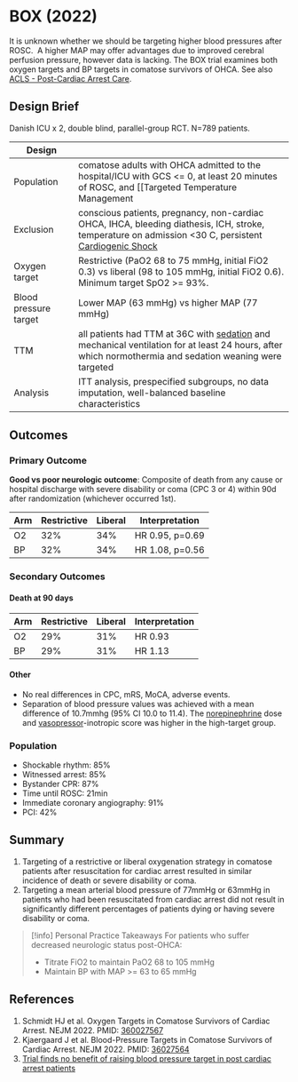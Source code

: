 # BOX (2022)
It is unknown whether we should be targeting higher blood pressures after ROSC.  A higher MAP may offer advantages due to improved cerebral perfusion pressure, however data is lacking. The BOX trial examines both oxygen targets and BP targets in comatose survivors of OHCA. See also [ACLS - Post-Cardiac Arrest Care](ACLS%20-%20Post-Cardiac%20Arrest%20Care.md).

## Design Brief
Danish ICU x 2, double blind, parallel-group RCT. N=789 patients.

| Design                |                                                                                                                                                         |
| --------------------- | ------------------------------------------------------------------------------------------------------------------------------------------------------- |
| Population            | comatose adults with OHCA admitted to the hospital/ICU with GCS <= 0, at least 20 minutes of ROSC, and [[Targeted Temperature Management|[[Targeted Temperature Management|[[Targeted Temperature Management|TTM]]]]]] indicated (study prior to TTM-2)             |
| Exclusion             | conscious patients, pregnancy, non-cardiac OHCA, IHCA, bleeding diathesis, ICH, stroke, temperature on admission <30 C, persistent [Cardiogenic Shock](Cardiogenic%20Shock.md)    |
| Oxygen target         | Restrictive (PaO2 68 to 75 mmHg, initial FiO2 0.3) vs liberal (98 to 105 mmHg, initial FiO2 0.6). Minimum target SpO2 >= 93%.                           |
| Blood pressure target | Lower MAP (63 mmHg) vs higher MAP (77 mmHg)                                                                                                             |
| TTM                   | all patients had TTM at 36C with [sedation](../Procedures/Sedation%20in%20the%20ICU.md) and mechanical ventilation for at least 24 hours, after which normothermia and sedation weaning were targeted |
| Analysis              | ITT analysis, prespecified subgroups, no data imputation, well-balanced baseline characteristics                                                                                                                                                        |

## Outcomes
### Primary Outcome
**Good vs poor neurologic outcome**: Composite of death from any cause or hospital discharge with severe disability or coma (CPC 3 or 4) within 90d after randomization (whichever occurred 1st).

| Arm | Restrictive | Liberal | Interpretation  |
| --- | ----------- | ------- | --------------- |
| O2  | 32%         | 34%     | HR 0.95, p=0.69 |
| BP  | 32%         | 34%     | HR 1.08, p=0.56                |

### Secondary Outcomes
#### Death at 90 days
| Arm | Restrictive | Liberal | Interpretation |
| --- | ----------- | ------- | -------------- |
| O2  | 29%         | 31%     | HR 0.93        |
| BP  | 29%         | 31%     | HR 1.13        | 

#### Other
- No real differences in CPC, mRS, MoCA, adverse events.
- Separation of blood pressure values was achieved with a mean difference of 10.7mmhg (95% CI 10.0 to 11.4). The [norepinephrine](Vasopressors.md) dose and [vasopressor](Vasopressors.md)-inotropic score was higher in the high-target group.

### Population
-   Shockable rhythm: 85%
-   Witnessed arrest: 85%
-   Bystander CPR: 87%
-   Time until ROSC: 21min
-   Immediate coronary angiography: 91%
-   PCI: 42%

## Summary
1. Targeting of a restrictive or liberal oxygenation strategy in comatose patients after resuscitation for cardiac arrest resulted in similar incidence of death or severe disability or coma.
2. Targeting a mean arterial blood pressure of 77mmHg or 63mmHg in patients who had been resuscitated from cardiac arrest did not result in significantly different percentages of patients dying or having severe disability or coma.

> [!info] Personal Practice Takeaways
> For patients who suffer decreased neurologic status post-OHCA:
> - Titrate FiO2 to maintain PaO2 68 to 105 mmHg
> - Maintain BP with MAP >= 63 to 65 mmHg

## References
1.  Schmidt HJ et al. Oxygen Targets in Comatose Survivors of Cardiac Arrest. NEJM 2022. PMID: [360027567](https://pubmed.ncbi.nlm.nih.gov/36027567/)
2.  Kjaergaard J et al. Blood-Pressure Targets in Comatose Survivors of Cardiac Arrest. NEJM 2022. PMID: [36027564](https://pubmed.ncbi.nlm.nih.gov/36027564/)
3. [Trial finds no benefit of raising blood pressure target in post cardiac arrest patients](https://www.escardio.org/The-ESC/Press-Office/Press-releases/Trial-finds-no-benefit-of-raising-blood-pressure-target-in-post-cardiac-arrest-patients)